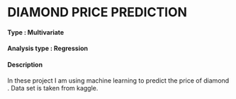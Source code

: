 
# DIAMOND PRICE PREDICTION

#### Type : Multivariate

#### Analysis type : Regression

#### Description
In these project I am using machine learning to predict the price of diamond . Data set is taken from kaggle.



